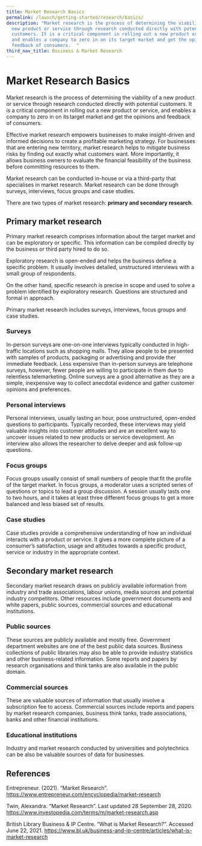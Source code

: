 ```yaml
---
title: Market Research Basics
permalink: /launch/getting-started/research/basics/
description: "Market research is the process of determining the viability of a
  new product or service through research conducted directly with potential
  customers. It is a critical component in rolling out a new product or service,
  and enables a company to zero in on its target market and get the opinions and
  feedback of consumers.  "
third_nav_title: Business & Market Research
---
```

# Market Research Basics 

 

Market research is the process of determining the viability of a new product or service through research conducted directly with potential customers. It is a critical component in rolling out a new product or service, and enables a company to zero in on its target market and get the opinions and feedback of consumers.   

 

Effective market research empowers businesses to make insight-driven and informed decisions to create a profitable marketing strategy. For businesses that are entering new territory, market research helps to mitigate business risks by finding out exactly what customers want. More importantly, it allows business owners to evaluate the financial feasibility of the business before committing resources to them.  

 

Market research can be conducted in-house or via a third-party that specialises in market research. Market research can be done through surveys, interviews, focus groups and case studies.  

 

There are two types of market research: **primary and secondary research**.  

 

## Primary market research 

Primary market research comprises information about the target market and can be exploratory or specific. This information can be compiled directly by the business or third party hired to do so.  

 

Exploratory research is open-ended and helps the business define a specific problem. It usually involves detailed, unstructured interviews with a small group of respondents.  

 

On the other hand, specific research is precise in scope and used to solve a problem identified by exploratory research. Questions are structured and formal in approach. 

 

Primary market research includes surveys, interviews, focus groups and case studies.  

 

### Surveys 

In-person surveys are one-on-one interviews typically conducted in high-traffic locations such as shopping malls. They allow people to be presented with samples of products, packaging or advertising and provide ther immediate feedback. Less expensive than in-person surveys are telephone surveys, however, fewer people are willing to participate in them due to relentless telemarketing. Online surveys are a good alternative as they are a simple, inexpensive way to collect anecdotal evidence and gather customer opinions and preferences. 


### Personal interviews 

Personal interviews, usually lasting an hour, pose unstructured, open-ended questions to participants. Typically recorded, these interviews may yield valuable insights into customer attitudes and are an excellent way to uncover issues related to new products or service development. An interview also allows the researcher to delve deeper and ask follow-up questions. 

 

### Focus groups 

Focus groups usually consist of small numbers of people that fit the profile of the target market. In focus groups, a moderator uses a scripted series of questions or topics to lead a group discussion. A session usually lasts one to two hours, and it takes at least three different focus groups to get a more balanced and less biased set of results. 

 

### Case studies 

Case studies provide a comprehensive understanding of how an individual interacts with a product or service. It gives a more complete picture of a consumer’s satisfaction, usage and attitudes towards a specific product, service or industry in the appropriate context. 

 

 

## Secondary market research 

Secondary market research draws on publicly available information from industry and trade associations, labour unions, media sources and potential industry competitors. Other resources include government documents and white papers, public sources, commercial sources and educational institutions.  

 

### Public sources 

These sources are publicly available and mostly free. Government department websites are one of the best public data sources. Business collections of public libraries may also be able to provide industry statistics and other business-related information. Some reports and papers by research organisations and think tanks are also available in the public domain.  

 

### Commercial sources 

These are valuable sources of information that usually involve a subscription fee to access. Commercial sources include reports and papers by market research companies, business think tanks, trade associations, banks and other financial institutions.  

 

### Educational institutions 

Industry and market research conducted by universities and polytechnics can be also be valuable sources of data for businesses.  

 

## References 

 

Entrepreneur. (2021). “Market Research”. <https://www.entrepreneur.com/encyclopedia/market-research>

 

Twin, Alexandra. “Market Research”. Last updated 28 September 28, 2020. <https://www.investopedia.com/terms/m/market-research.asp> 

 

British Library Business & IP Centre. “What is Market Research?”. Accessed June 22, 2021. <https://www.bl.uk/business-and-ip-centre/articles/what-is-market-research>